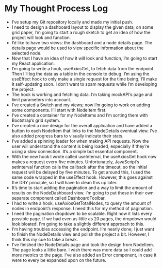 # My Thought Process Log

- I’ve setup my Git repository locally and made my initial push.
- I need to design a dashboard layout to display the given data; on some grid paper, I’m going to start a rough sketch to get an idea of how the project will look and function.
- I’d like to have two views: the dashboard and a node details page. The details page would be used to view specific information about the selected node.
- Now that I have an idea of how it will look and function, I’m going to start my React application.
- I’m going to write a hook, useAxiosGet, to fetch data from the endpoint. Then I’ll log the data as a table in the console to debug. I’m using the useEffect hook to only make a single request for the time being; I’ll make it self-updating soon. I don’t want to spam requests while I’m developing the project.
- The hook is working and fetching data. I’m taking mockAPI’s page and limit parameters into account.
- I’ve created a Switch and my views; now I’m going to work on adding some components. I’ll start with NodeItem first.
- I’ve created a container for my NodeItems and I’m sorting them with Bootstrap’s grid system.
- I’ve created a nice design for the overall application and have added a button to each NodeItem that links to the NodeDetails eventual view. I’ve also added progress bars to visually indicate their stats.
- I've added a spinning loader for when making API requests. Now the user will understand the content is being loaded, especially if they’re using a slow connection. It’s a simple but essential component.
- With the new hook I wrote called useInterval, the useAxiosGet hook now makes a request every five minutes. Unfortunately, JavaScript’s setInterval function calls the callback after the timeout, so the initial request will be delayed by five minutes. To get around this, I used the same code wrapped in the useEffect hook. However, this goes against the DRY principle, so I will have to clean this up later.
- It’s time to start adding the pagination and a way to limit the amount of results on the NodeDashboard view. I’m going to put these in their own separate component called DashboardToolbar.
- I had to write a hook, useAxiosGetTotalNodes, to query the amount of nodes in endpoint’s response. I need this for my method of pagination.
- I need the pagination dropdown to be scalable. Right now it lists every possible page. If we had even as little as 20 pages, the dropdown would look bloated. I'm going to take a slightly different approach to this.
- I'm having troubles accessing the endpoint. I’m nearly done; I just want to finish the NodeDetails view and polish the project a bit. However, I think this my cue to take a break.
- I've finished the NodeDetails page and took the design from NodeItem. The page looks a little bare. I wish there was more data so I could add more metrics to the page. I've also added an Error component, in case it were to every be expanded upon on the future.